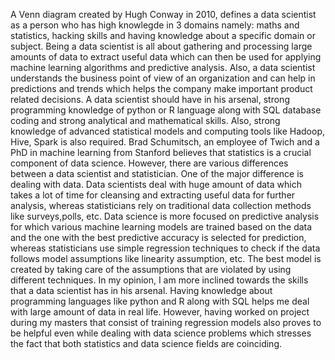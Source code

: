A Venn diagram created by Hugh Conway in 2010, defines a data scientist as a person who has high knowlegde in 3 domains namely: maths and statistics, hacking skills and having knowledge about a specific domain or subject.
Being a data scientist is all about gathering and processing large amounts of data to extract useful data which can then be used for applying machine learning algorithms and predictive analysis. 
Also, a data scientist understands the business point of view of an organization and can help in predictions and trends which helps the company make important product related decisions.
A data scientist should have in his arsenal, strong programming knowledge of python or R language along with SQL database coding and strong analytical and mathematical skills. Also, strong knowledge of advanced statistical models and computing tools like Hadoop, Hive, Spark is also required. 
Brad Schumitsch, an employee of Twich and a PhD in machine learning from Stanford believes that statistics is a crucial component of data science. However, there are various differences between a data scientist and statistician. One of the major difference is dealing with data. Data scientists deal with huge amount of data which takes a lot of time for cleansing and extracting useful data for further analysis, whereas statisticians rely on traditional data collection methods like surveys,polls, etc. 
Data science is more focused on predictive analysis for which various machine learning models are trained based on the data and the one with the best predictive accuracy is selected for prediction, whereas statisticians use simple regression techniques to check if the data follows model assumptions like linearity assumption, etc. The best model is created by taking care of the assumptions that are violated by using different techniques. 
In my opinion, I am more inclined towards the skills that a data scientist has in his arsenal. Having knowledge about programming languages like python and R along with SQL helps me deal with large amount of data in real life. However, having worked on project during my masters that consist of training regression models also proves to be helpful even while dealing with data science problems which stresses the fact that both statistics and data science fields are coinciding. 
